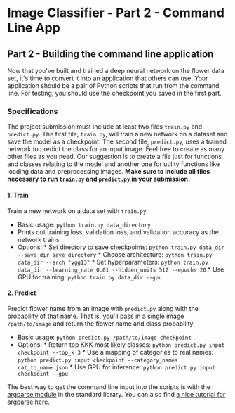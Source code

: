 Image Classifier - Part 2 - Command Line App
============================================

Part 2 - Building the command line application
----------------------------------------------

Now that you've built and trained a deep neural network on the flower data set, it's time to convert it into an application that others can use. Your application should be a pair of Python scripts that run from the command line. For testing, you should use the checkpoint you saved in the first part.

### Specifications

The project submission must include at least two files `train.py` and `predict.py`. The first file, `train.py`, will train a new network on a dataset and save the model as a checkpoint. The second file, `predict.py`, uses a trained network to predict the class for an input image. Feel free to create as many other files as you need. Our suggestion is to create a file just for functions and classes relating to the model and another one for utility functions like loading data and preprocessing images. **Make sure to include all files necessary to run `train.py` and `predict.py` in your submission.**

#### 1\. Train

Train a new network on a data set with `train.py`

*   Basic usage: `python train.py data_directory`
*   Prints out training loss, validation loss, and validation accuracy as the network trains
*   Options: \* Set directory to save checkpoints: `python train.py data_dir --save_dir save_directory` \* Choose architecture: `python train.py data_dir --arch "vgg13"` \* Set hyperparameters: `python train.py data_dir --learning_rate 0.01 --hidden_units 512 --epochs 20` \* Use GPU for training: `python train.py data_dir --gpu`

#### 2\. Predict

Predict flower name from an image with `predict.py` along with the probability of that name. That is, you'll pass in a single image `/path/to/image` and return the flower name and class probability.

*   Basic usage: `python predict.py /path/to/image checkpoint`
*   Options: \* Return top KKK most likely classes: `python predict.py input checkpoint --top_k 3` \* Use a mapping of categories to real names: `python predict.py input checkpoint --category_names cat_to_name.json` \* Use GPU for inference: `python predict.py input checkpoint --gpu`

The best way to get the command line input into the scripts is with the [argparse module](https://docs.python.org/3/library/argparse.html) in the standard library. You can also find [a nice tutorial for argparse here](https://pymotw.com/3/argparse/).